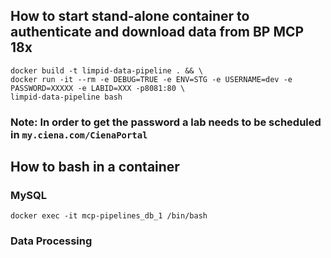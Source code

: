 ## How to start stand-alone container to authenticate and download data from BP MCP 18x

```
docker build -t limpid-data-pipeline . && \
docker run -it --rm -e DEBUG=TRUE -e ENV=STG -e USERNAME=dev -e PASSWORD=XXXXX -e LABID=XXX -p8081:80 \
limpid-data-pipeline bash
```

### Note: In order to get the password a lab needs to be scheduled in `my.ciena.com/CienaPortal`

## How to bash in a container

### MySQL

`docker exec -it mcp-pipelines_db_1 /bin/bash`

### Data Processing
